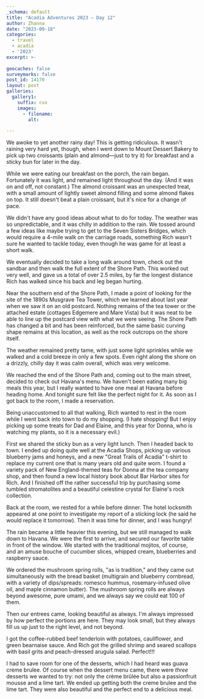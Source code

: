 ```yaml
---
_schema: default
title: "Acadia Adventures 2023 – Day 12"
author: Zhanna
date: "2023-09-18"
categories: 
  - travel
  - acadia
  - '2023'
excerpt: >-
  
geocaches: false
surveymarks: false
post_id: 14170
layout: post
galleries:
  gallery1:
    suffix: cvx
    images:
      - filename: 
        alt:
    
---
```


<!-- ## Shore Path/Musgrave Tea Tower
https://swhpl.digitalarchive.us/items/show/7410
https://swhpl.digitalarchive.us/items/show/9149 -->


We awoke to yet another rainy day! This is getting ridiculous. It wasn't raining very hard yet, though, when I went down to Mount Dessert Bakery to pick up two croissants (plain and almond—just to try it) for breakfast and a sticky bun for later in the day.

While we were eating our breakfast on the porch, the rain began. Fortunately it was light, and remained light throughout the day. (And it was on and off, not constant.) The almond croissant was an unexpected treat, with a small amount of lightly sweet almond filling and some almond flakes on top. It still doesn't beat a plain croissant, but it's nice for a change of pace.

We didn't have any good ideas about what to do for today. The weather was so unpredictable, and it was chilly in addition to the rain. We tossed around a few ideas like maybe trying to get to the Seven Sisters Bridges, which would require a 4-mile walk on the carriage roads, something Rich wasn't sure he wanted to tackle today, even though he was game for at least a short walk. 

We eventually decided to take a long walk around town, check out the sandbar and then walk the full extent of the Shore Path. This worked out very well, and gave us a total of over 2.5 miles, by far the longest distance Rich has walked since his back and leg began hurting. 

Near the southern end of the Shore Path, I made a point of looking for the site of the 1890s Musgrave Tea Tower, which we learned about last year when we saw it on an old postcard. Nothing remains of the tea tower or the attached estate (cottages Edgemere and Mare Vista) but it was neat to be able to line up the postcard view with what we were seeing. The Shore Path has changed a bit and has been reinforced, but the same basic curving shape remains at this location, as well as the rock outcrops on the shore itself.

The weather remained pretty tame, with just some light sprinkles while we walked and a cold breeze in only a few spots. Even right along the shore on a drizzly, chilly day it was calm overall, which was very welcome.

We reached the end of the Shore Path and, coming out to the main street, decided to check out Havana's menu. We haven't been eating many big meals this year, but I really wanted to have one meal at Havana before heading home. And tonight sure felt like the perfect night for it.  As soon as I got back to the room, I made a reservation.

Being unaccustomed to all that walking, Rich wanted to rest in the room while I went back into town to do my shopping. (I hate shopping! But I enjoy picking up some treats for Dad and Elaine, and this year for Donna, who is watching my plants, so it is a necessary evil.) 

First we shared the sticky bun as a very light lunch. Then I headed back to town. I ended up doing quite well at the Acadia Shops, picking up various blueberry jams and honeys, and a new "Great Trails of Acadia" t-shirt to replace my current one that is many years old and quite worn. I found a variety pack of New England-themed teas for Donna at the tea company shop, and then found a new local history book about Bar Harbor sites for Rich. And I finished off the rather successful trip by purchasing some tumbled stromatolites and a beautiful celestine crystal for Elaine's rock collection.

Back at the room, we rested for a while before dinner. The hotel locksmith appeared at one point to investigate my report of a sticking lock (he said he would replace it tomorrow). Then it was time for dinner, and I was hungry!

The rain became a little heavier this evening, but we still managed to walk down to Havana. We were the first to arrive, and secured our favorite table in front of the window. We started with the traditional mojitos, of course, and an amuse bouche of cucumber slices, whipped cream, blueberries and raspberry sauce.

We ordered the mushroom spring rolls, "as is tradition," and they came out simultaneously with the bread basket (multigrain and blueberry cornbread, with a variety of dips/spreads: romesco hummus, rosemary-infused olive oil, and maple cinnamon butter). The mushroom spring rolls are always beyond awesome, pure umami, and we always say we could eat 100 of them.

Then our entrees came, looking beautiful as always. I'm always impressed by how perfect the portions are here. They may look small, but they always fill us up just to the right level, and not beyond. 

I got the coffee-rubbed beef tenderloin with potatoes, cauliflower, and green bearnaise sauce. And Rich got the grilled shrimp and seared scallops with basil grits and peach-dressed arugula salad. Perfect!!! 

I had to save room for one of the desserts, which I had heard was guava creme brulee. Of course when the dessert menu came, there were _three_ desserts we wanted to try: not only the crème brûlée but also a passionfruit mousse and a lime tart. We ended up getting both the creme brulee and the lime tart. They were also beautiful and the perfect end to a delicious meal.

